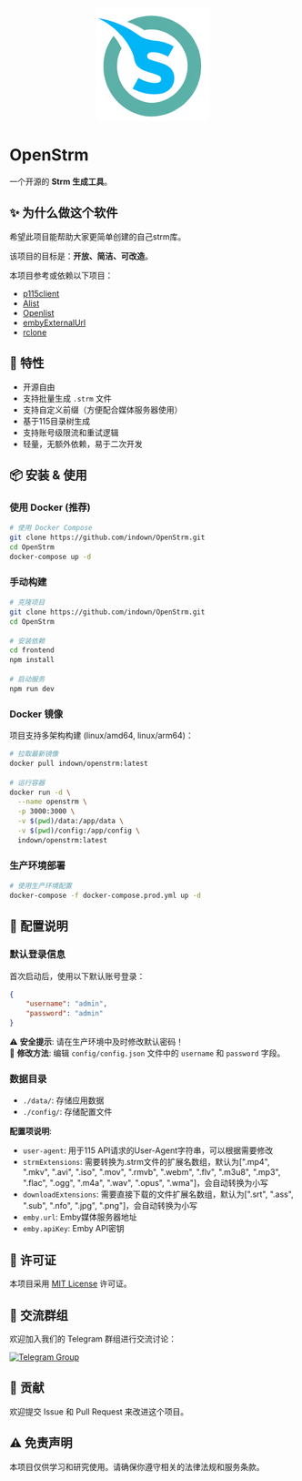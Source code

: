<div align="center">
  <img src="https://raw.githubusercontent.com/indown/openStrm/refs/heads/main/frontend/public/logo.png" alt="OpenStrm Logo" width="200" height="200">
</div>

# OpenStrm

一个开源的 **Strm 生成工具**。

## ✨ 为什么做这个软件

希望此项目能帮助大家更简单创建的自己strm库。  

该项目的目标是：**开放、简洁、可改造**。  

本项目参考或依赖以下项目： 
- [p115client](https://github.com/ChenyangGao/p115client/)
- [Alist](https://github.com/alist-org/alist)  
- [Openlist](https://github.com/OpenListTeam/OpenList)  
- [embyExternalUrl](https://github.com/bpking1/embyExternalUrl)  
- [rclone](https://github.com/rclone/rclone)  

## 🚀 特性

- 开源自由
- 支持批量生成 `.strm` 文件
- 支持自定义前缀（方便配合媒体服务器使用）
- 基于115目录树生成
- 支持账号级限流和重试逻辑
- 轻量，无额外依赖，易于二次开发

## 📦 安装 & 使用

### 使用 Docker (推荐)

```bash
# 使用 Docker Compose
git clone https://github.com/indown/OpenStrm.git
cd OpenStrm
docker-compose up -d
```

### 手动构建

```bash
# 克隆项目
git clone https://github.com/indown/OpenStrm.git
cd OpenStrm

# 安装依赖
cd frontend
npm install

# 启动服务
npm run dev
```

### Docker 镜像

项目支持多架构构建 (linux/amd64, linux/arm64)：

```bash
# 拉取最新镜像
docker pull indown/openstrm:latest

# 运行容器
docker run -d \
  --name openstrm \
  -p 3000:3000 \
  -v $(pwd)/data:/app/data \
  -v $(pwd)/config:/app/config \
  indown/openstrm:latest
```
### 生产环境部署

```bash
# 使用生产环境配置
docker-compose -f docker-compose.prod.yml up -d
```

## 🔧 配置说明

### 默认登录信息

首次启动后，使用以下默认账号登录：

```json
{
    "username": "admin",
    "password": "admin"
}
```

⚠️ **安全提示**: 请在生产环境中及时修改默认密码！  
📝 **修改方法**: 编辑 `config/config.json` 文件中的 `username` 和 `password` 字段。

### 数据目录

- `./data/`: 存储应用数据
- `./config/`: 存储配置文件

**配置项说明**:
- `user-agent`: 用于115 API请求的User-Agent字符串，可以根据需要修改
- `strmExtensions`: 需要转换为.strm文件的扩展名数组，默认为[".mp4", ".mkv", ".avi", ".iso", ".mov", ".rmvb", ".webm", ".flv", ".m3u8", ".mp3", ".flac", ".ogg", ".m4a", ".wav", ".opus", ".wma"]，会自动转换为小写
- `downloadExtensions`: 需要直接下载的文件扩展名数组，默认为[".srt", ".ass", ".sub", ".nfo", ".jpg", ".png"]，会自动转换为小写
- `emby.url`: Emby媒体服务器地址
- `emby.apiKey`: Emby API密钥

## 📄 许可证

本项目采用 [MIT License](LICENSE) 许可证。

## 💬 交流群组

欢迎加入我们的 Telegram 群组进行交流讨论：

[![Telegram Group](https://img.shields.io/badge/Telegram-OpenStrm%20Group-blue?style=for-the-badge&logo=telegram)](https://t.me/OpenStrmGroup)

## 🤝 贡献

欢迎提交 Issue 和 Pull Request 来改进这个项目。

## ⚠️ 免责声明

本项目仅供学习和研究使用。请确保你遵守相关的法律法规和服务条款。
